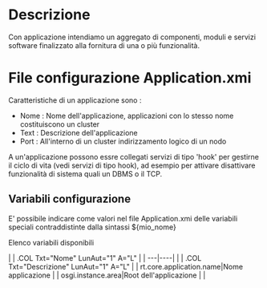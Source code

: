 # Descrizione

Con applicazione intendiamo un aggregato di componenti, moduli e servizi software finalizzato alla fornitura di una o più funzionalità.

# File configurazione Application.xmi

Caratteristiche di un applicazione sono : 
-  Nome :  Nome dell'applicazione, applicazioni con lo stesso nome costituiscono un cluster
-  Text :  Descrizione dell'applicazione
-  Port :  All'interno di un cluster indirizzamento logico di un nodo

A un'applicazione possono essre collegati servizi di tipo 'hook' per gestirne il ciclo di vita
(vedi servizi di tipo hook), ad esempio per attivare disattivare funzionalità di sistema quali
un DBMS o il TCP.

## Variabili configurazione
E' possibile indicare come valori nel file Application.xmi delle variabili speciali
contraddistinte dalla sintassi ${mio_nome}

Elenco variabili disponibili

| 
| .COL Txt="Nome" LunAut="1" A="L" |
| ---|----|
| 
| .COL Txt="Descrizione" LunAut="1" A="L" |
| rt.core.application.name|Nome applicazione |
| osgi.instance.area|Root dell'applicazione |
| 


